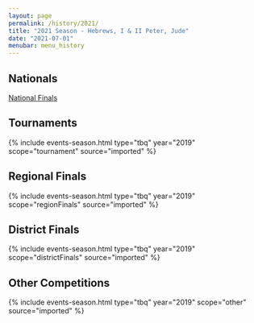 ```yaml
---
layout: page
permalink: /history/2021/
title: "2021 Season - Hebrews, I & II Peter, Jude"
date: "2021-07-01"
menubar: menu_history
---
```


## Nationals

<a href="{% link _pages/history/2021/nationals.md %}" class="button is-primary">National Finals</a>

## Tournaments

{% include events-season.html type="tbq" year="2019" scope="tournament" source="imported" %}

## Regional Finals

{% include events-season.html type="tbq" year="2019" scope="regionFinals" source="imported" %}

## District Finals

{% include events-season.html type="tbq" year="2019" scope="districtFinals" source="imported" %}

## Other Competitions

{% include events-season.html type="tbq" year="2019" scope="other" source="imported" %}